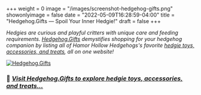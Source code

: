 +++
weight = 0
image = "/images/screenshot-hedgehog-gifts.png"
showonlyimage = false
date = "2022-05-09T16:28:59-04:00"
title = "Hedgehog.Gifts — Spoil Your Inner Hedgie!"
draft = false
+++

*Hedgies are curious and playful critters with unique care and feeding requirements. [Hedgehog.Gifts](https://hedgehog.gifts/) demystifies shopping for your hedgehog companion by listing all of Hamor Hollow Hedgehogs's favorite [hedgie toys, accessories, and treats](https://hedgehog.gifts/), all on one website!*

<!--more-->

[![Hedgehog.Gifts](/images/screenshot-hedgehog-gifts.png "Visit Hedgehog.Gifts…")](https://hedgehog.gifts/)

### 🔗 *[Visit Hedgehog.Gifts to explore hedgie toys, accessories, and treats…](https://hedgehog.gifts/)*
